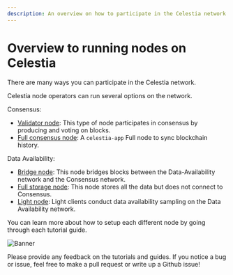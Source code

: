 ```yaml
---
description: An overview on how to participate in the Celestia network.
---
```


# Overview to running nodes on Celestia

There are many ways you can participate in the Celestia network.

Celestia node operators can run several options on the network.

Consensus:

- [Validator node](../consensus-node#optional-setting-up-a-validator):
  This type of node participates
  in consensus by producing and voting on blocks.
- [Full consensus node](../consensus-node): A `celestia-app` Full node
  to sync blockchain history.

Data Availability:

- [Bridge node](../bridge-node): This node bridges blocks between the
  Data-Availability network and the Consensus network.
- [Full storage node](../full-storage-node): This node stores all
  the data but does not connect to Consensus.
- [Light node](../light-node): Light clients conduct data availability
  sampling on the Data Availability network.

You can learn more about how to setup each different node by going through
each tutorial guide.

![Banner](/img/node-requirements.jpg)

Please provide any feedback on the tutorials and guides. If you notice
a bug or issue, feel free to make a pull request or write up a Github
issue!

